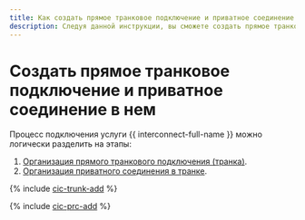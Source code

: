 ```yaml
---
title: Как создать прямое транковое подключение и приватное соединение в нем в {{ interconnect-full-name }}
description: Следуя данной инструкции, вы сможете cоздать прямое транковое подключение и приватное соединение в нем.
---
```


# Создать прямое транковое подключение и приватное соединение в нем

Процесс подключения услуги {{ interconnect-full-name }} можно логически разделить на этапы:

1. [Организация прямого транкового подключения (транка)](#trunk-create).
1. [Организация приватного соединения в транке](#priv-create).

{% include [cic-trunk-add](../../_tutorials/routing/trunk-add.md) %}

{% include [cic-prc-add](../../_tutorials/routing/priv-add.md) %}
